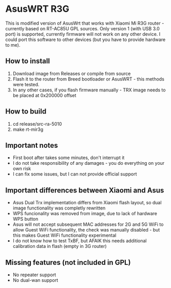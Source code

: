 # AsusWRT R3G
This is modified version of AsusWrt that works with Xiaomi Mi R3G router - currently based on RT-AC85U GPL sources.
Only version 1 (with USB 3.0 port) is supported, currently firmware will not work on any other device.
I could port this software to other devices (but you have to provide hardware to me).

## How to install
1. Download image from Releases or compile from source
2. Flash it to the router from Breed bootloader or AsusWRT - this methods were tested.
3. In any other cases, if you flash firmware manually - TRX image needs to be placed at 0x200000 offset

## How to build
1. cd release/src-ra-5010
2. make rt-mir3g

## Important notes
- First boot after takes some minutes, don't interrupt it
- I do not take responsibility of any damages - you do everything on your own risk
- I can fix some issues, but I can not provide official support

## Important differences between Xiaomi and Asus
- Asus Dual Trx implementation differs from Xiaomi flash layout, so dual image functionality was completly rewritten
- WPS funcionality was removed from image, due to lack of hardware WPS button
- Asus will not accept subsequent MAC addresses for 2G and 5G WiFi to allow Guest WiFi functionality, the check was manually disabled - but this makes Guest WiFi functionality experimental
- I do not know how to test TxBF, but AFAIK this needs additional calibration data in flash (empty in 3G router)

## Missing features (not included in GPL)
- No repeater support
- No dual-wan support

